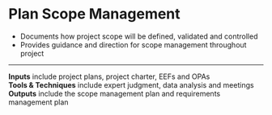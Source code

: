 # Plan Scope Management

- Documents how project scope will be defined, validated and controlled 
- Provides guidance and direction for scope management throughout project 

---

**Inputs** include project plans, project charter, EEFs and OPAs    
**Tools & Techniques** include expert judgment, data analysis and meetings    
**Outputs** include the scope management plan and requirements management plan    